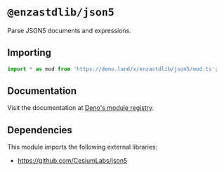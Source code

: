 # `@enzastdlib/json5`

Parse JSON5 documents and expressions.

## Importing

```typescript
import * as mod from 'https://deno.land/x/enzastdlib/json5/mod.ts';
```

## Documentation

Visit the documentation at [Deno's module registry](https://deno.land/x/enzastdlib/json5/mod.ts?doc).

## Dependencies

This module imports the following external libraries:

- https://github.com/CesiumLabs/json5
